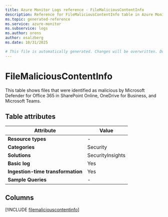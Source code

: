 ```yaml
---
title: Azure Monitor Logs reference - FileMaliciousContentInfo
description: Reference for FileMaliciousContentInfo table in Azure Monitor Logs.
ms.topic: generated-reference
ms.service: azure-monitor
ms.subservice: logs
ms.author: orens
author: osalzberg
ms.date: 10/31/2025

# This file is automatically generated. Changes will be overwritten. Do not change this file directly.
---
```


# FileMaliciousContentInfo

This table shows files that were identified as malicious by Microsoft Defender for Office 365 in SharePoint Online, OneDrive for Business, and Microsoft Teams.


## Table attributes

|Attribute|Value|
|---|---|
|**Resource types**|-|
|**Categories**|Security|
|**Solutions**| SecurityInsights|
|**Basic log**|Yes|
|**Ingestion-time transformation**|Yes|
|**Sample Queries**|-|



## Columns
  
[!INCLUDE [filemaliciouscontentinfo](~/reusable-content/ce-skilling/azure/includes/azure-monitor/reference/tables/filemaliciouscontentinfo-include.md)]
